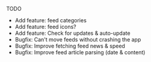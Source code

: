 TODO
- Add feature: feed categories
- Add feature: feed icons?
- Add feature: Check for updates & auto-update
- Bugfix: Can't move feeds without crashing the app
- Bugfix: Improve fetching feed news & speed
- Bugfix: Improve feed article parsing (date & content)
